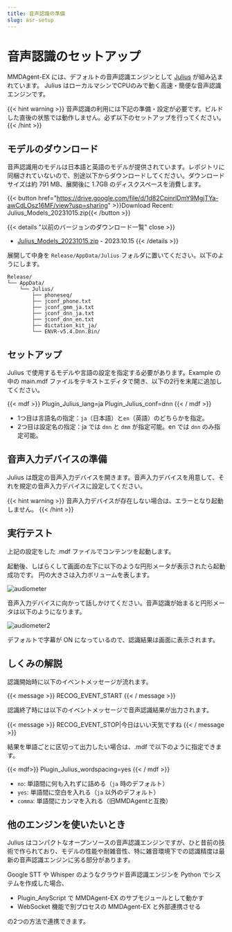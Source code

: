 ```yaml
---
title: 音声認識の準備
slug: asr-setup
---
```

# 音声認識のセットアップ

MMDAgent-EX には、デフォルトの音声認識エンジンとして [Julius](https://julius.osdn.jp/) が組み込まれています。
Julius はローカルマシンでCPUのみで動く高速・簡便な音声認識エンジンです。

{{< hint warning >}}
音声認識の利用には下記の準備・設定が必要です。ビルドした直後の状態では動作しません。必ず以下のセットアップを行ってください。
{{< /hint >}}

## モデルのダウンロード

音声認識用のモデルは日本語と英語のモデルが提供されています。レポジトリに同梱されていないので、別途以下からダウンロードしてください。ダウンロードサイズは約 791 MB、展開後に 1.7GB のディスクスペースを消費します。

{{< button href="https://drive.google.com/file/d/1d82CpinrlDmY9MgjTYa-awCdLOsz16MF/view?usp=sharing" >}}Download Recent: Julius_Models_20231015.zip{{< /button >}}

{{< details "以前のバージョンのダウンロード一覧" close >}}
- [Julius_Models_20231015.zip](https://drive.google.com/file/d/1d82CpinrlDmY9MgjTYa-awCdLOsz16MF/view?usp=sharing) - 2023.10.15
{{< /details >}}

展開して中身を `Release/AppData/Julius` フォルダに置いてください。以下のようにします。

    Release/
    └── AppData/
        └── Julius/
            ├── phoneseq/
            ├── jconf_phone.txt
            ├── jconf_gmm_ja.txt
            ├── jconf_dnn_ja.txt
            ├── jconf_dnn_en.txt
            ├── dictation_kit_ja/
            └── ENVR-v5.4.Dnn.Bin/

## セットアップ

Julius で使用するモデルや言語の設定を指定する必要があります。Example の中の main.mdf ファイルをテキストエディタで開き、以下の2行を末尾に追加してください。

{{< mdf >}}
Plugin_Julius_lang=ja
Plugin_Julius_conf=dnn
{{< / mdf >}}

- 1つ目は言語名の指定：`ja`（日本語）と`en`（英語）のどちらかを指定。
- 2つ目は設定名の指定：ja では `dnn` と `dmm` が指定可能。en では `dnn` のみ指定可能。

## 音声入力デバイスの準備

Julius は既定の音声入力デバイスを開きます。音声入力デバイスを用意して、それを規定の音声入力デバイスに設定してください。

{{< hint warning >}}
音声入力デバイスが存在しない場合は、エラーとなり起動しません。
{{< /hint >}}

## 実行テスト

上記の設定をした .mdf ファイルでコンテンツを起動します。

起動後、しばらくして画面の左下に以下のような円形メータが表示されたら起動成功です。
円の大きさは入力ボリュームを表します。

![audiometer](/images/julius_indicator_1.png)

音声入力デバイスに向かって話しかけてください。音声認識が始まると円形メータは以下のようになります。

![audiometer2](/images/julius_indicator_2.png)

デフォルトで字幕が ON になっているので、認識結果は画面に表示されます。

## しくみの解説

認識開始時に以下のイベントメッセージが流れます。

{{< message >}}
RECOG_EVENT_START
{{< / message >}}

認識終了時には以下のイベントメッセージで音声認識結果が出力されます。

{{< message >}}
RECOG_EVENT_STOP|今日はいい天気ですね
{{< / message >}}

結果を単語ごとに区切って出力したい場合は、.mdf で以下のように指定できます。

{{< mdf>}}
Plugin_Julius_wordspacing=yes
{{< / mdf >}}

- `no`: 単語間に何も入れずに詰める（`ja` 時のデフォルト）
- `yes`: 単語間に空白を入れる（`ja` 以外のデフォルト）
- `comma`: 単語間にカンマを入れる（旧MMDAgentと互換）

## 他のエンジンを使いたいとき

Julius はコンパクトなオープンソースの音声認識エンジンですが、ひと昔前の技術で作られており、モデルの性能や耐雑音性、特に雑音環境下での認識精度は最新の音声認識エンジンに劣る部分があります。

Google STT や Whisper のようなクラウド音声認識エンジンを Python でシステムを作成した場合、

- Plugin_AnyScript で MMDAgent-EX のサブモジュールとして動かす
- WebSocket 機能で別プロセスの MMDAgent-EX と外部連携させる

の2つの方法で連携できます。
